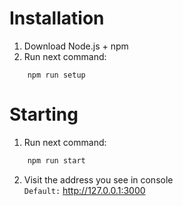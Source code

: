 # Installation

1. Download Node.js + npm
2. Run next command:
```shell
    npm run setup
```

# Starting

1. Run next command:
```bash
    npm run start
```
2. Visit the address you see in console
   <br>`Default:` http://127.0.0.1:3000